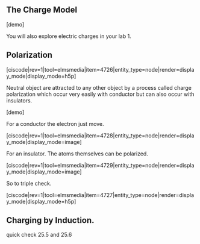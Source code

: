 ## The Charge Model
[demo]

<lrndesign-sidenote label="Instructor Note" icon="bookmark" bg-color="#c2e5f2">
You will also explore electric charges in your lab 1. 
</lrndesign-sidenote>

## Polarization 

[ciscode|rev=1|tool=elmsmedia|item=4726|entity_type=node|render=display_mode|display_mode=h5p]

Neutral object are attracted to any other object by a process called charge polarization which occur very easily with conductor but can also occur with insulators. 

[demo]

For a conductor the electron just move. 

[ciscode|rev=1|tool=elmsmedia|item=4728|entity_type=node|render=display_mode|display_mode=image]

For an insulator. The atoms themselves can be polarized. 

[ciscode|rev=1|tool=elmsmedia|item=4729|entity_type=node|render=display_mode|display_mode=image]

So to triple check. 

[ciscode|rev=1|tool=elmsmedia|item=4727|entity_type=node|render=display_mode|display_mode=h5p]

## Charging by Induction. 

quick check 25.5 and 25.6
